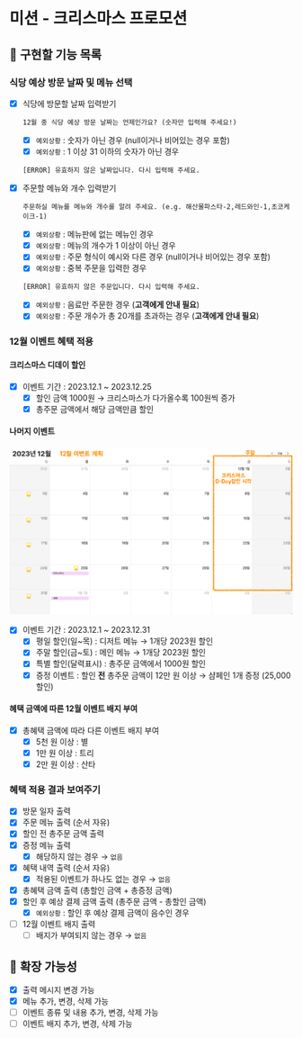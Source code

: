 # 미션 - 크리스마스 프로모션

## 🚀 구현할 기능 목록

### 식당 예상 방문 날짜 및 메뉴 선택
- [x] 식당에 방문할 날짜 입력받기
    ```
    12월 중 식당 예상 방문 날짜는 언제인가요? (숫자만 입력해 주세요!)
    ```
    - [x] `예외상황` : 숫자가 아닌 경우 (null이거나 비어있는 경우 포함)
    - [x] `예외상황` : 1 이상 31 이하의 숫자가 아닌 경우
    ```
    [ERROR] 유효하지 않은 날짜입니다. 다시 입력해 주세요.
    ```
- [x] 주문할 메뉴와 개수 입력받기
    ```
    주문하실 메뉴를 메뉴와 개수를 알려 주세요. (e.g. 해산물파스타-2,레드와인-1,초코케이크-1)
    ```
    - [x] `예외상황` : 메뉴판에 없는 메뉴인 경우
    - [x] `예외상황` : 메뉴의 개수가 1 이상이 아닌 경우
    - [x] `예외상황` : 주문 형식이 예시와 다른 경우 (null이거나 비어있는 경우 포함)
    - [x] `예외상황` : 중복 주문을 입력한 경우
    ```
    [ERROR] 유효하지 않은 주문입니다. 다시 입력해 주세요.
    ```
    - [x] `예외상황` : 음료만 주문한 경우 (**고객에게 안내 필요**)
    - [x] `예외상황` : 주문 개수가 총 20개를 초과하는 경우 (**고객에게 안내 필요**)

### 12월 이벤트 혜택 적용

#### 크리스마스 디데이 할인
- [x] 이벤트 기간 : 2023.12.1 ~ 2023.12.25
    - [x] 할인 금액 1000원 → 크리스마스가 다가올수록 100원씩 증가
    - [x] 총주문 금액에서 해당 금액만큼 할인

#### 나머지 이벤트
![](../image.png)
- [x] 이벤트 기간 : 2023.12.1 ~ 2023.12.31
    - [x] 평일 할인(일~목) : 디저트 메뉴 → 1개당 2023원 할인
    - [x] 주말 할인(금~토) : 메인 메뉴 → 1개당 2023원 할인
    - [x] 특별 할인(달력표시) : 총주문 금액에서 1000원 할인
    - [x] 증정 이벤트 : 할인 **전** 총주문 금액이 12만 원 이상 → 샴페인 1개 증정 (25,000 할인)

#### 혜택 금액에 따른 12월 이벤트 배지 부여
- [x] 총혜택 금액에 따라 다른 이벤트 배지 부여
    - [x] 5천 원 이상 : 별
    - [x] 1만 원 이상 : 트리
    - [x] 2만 원 이상 : 산타

### 혜택 적용 결과 보여주기
- [x] 방문 일자 출력
- [x] 주문 메뉴 출력 (순서 자유)
- [x] 할인 전 총주문 금액 출력
- [x] 증정 메뉴 출력
    - [x] 해당하지 않는 경우 → `없음`
- [x] 혜택 내역 출력 (순서 자유)
    - [x] 적용된 이벤트가 하나도 없는 경우 → `없음`
- [x] 총혜택 금액 출력 (총할인 금액 + 총증정 금액)
- [x] 할인 후 예상 결제 금액 출력 (총주문 금액 - 총할인 금액)
    - [x] `예외상황` : 할인 후 예상 결제 금액이 음수인 경우
- [ ] 12월 이벤트 배지 출력
    - [ ] 배지가 부여되지 않는 경우 → `없음`

## 🧠 확장 가능성
- [x] 출력 메시지 변경 가능
- [x] 메뉴 추가, 변경, 삭제 가능
- [ ] 이벤트 종류 및 내용 추가, 변경, 삭제 가능
- [ ] 이벤트 배지 추가, 변경, 삭제 가능
